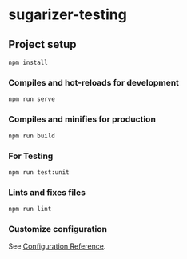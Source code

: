 # sugarizer-testing

## Project setup
```
npm install
```

### Compiles and hot-reloads for development
```
npm run serve
```

### Compiles and minifies for production
```
npm run build
```

### For Testing
```
npm run test:unit
```

### Lints and fixes files
```
npm run lint
```

### Customize configuration
See [Configuration Reference](https://cli.vuejs.org/config/).
